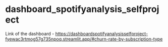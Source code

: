 # dashboard_spotifyanalysis_selfproject

Link of the dashboard - https://dashboardspotifyanalysisselfproject-fyewac3rtmog57g735npoq.streamlit.app/#churn-rate-by-subscription-type
